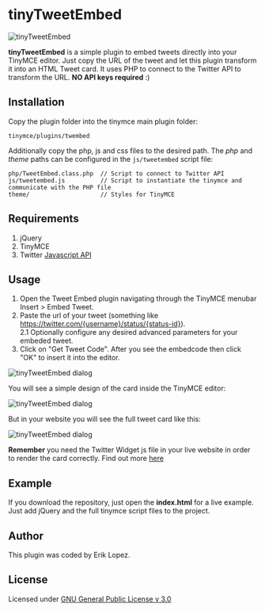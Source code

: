 tinyTweetEmbed
======
![tinyTweetEmbed](http://niuware.github.io/public/assets/tinyTweetEmbed/images/screen_0.png)

**tinyTweetEmbed** is a simple plugin to embed tweets directly into your TinyMCE editor. Just copy the URL of the tweet and let this plugin transform it into an HTML Tweet card. It uses PHP to connect to the Twitter API to transform the URL. **NO API keys required** :)

## Installation

Copy the plugin folder into the tinymce main plugin folder:

```
tinymce/plugins/twembed
```

Additionally copy the php, js and css files to the desired path. The *php* and *theme* paths can be configured in the `js/tweetembed` script file:

```
php/TweetEmbed.class.php  // Script to connect to Twitter API 
js/tweetembed.js          // Script to instantiate the tinymce and communicate with the PHP file
theme/                    // Styles for TinyMCE
```

## Requirements

1. jQuery
2. TinyMCE
3. Twitter [Javascript API](https://developer.twitter.com/en/docs/twitter-for-websites/javascript-api/guides/set-up-twitter-for-websites)

## Usage

1. Open the Tweet Embed plugin navigating through the TinyMCE menubar Insert > Embed Tweet.
2. Paste the url of your tweet (something like https://twitter.com/{username}/status/{status-id}).   
2.1 Optionally configure any desired advanced parameters for your embeded tweet.
3. Click on "Get Tweet Code". After you see the embedcode then click "OK" to insert it into the editor.

![tinyTweetEmbed dialog](http://niuware.github.io/public/assets/tinyTweetEmbed/images/screen_1.png)

You will see a simple design of the card inside the TinyMCE editor:

![tinyTweetEmbed dialog](http://niuware.github.io/public/assets/tinyTweetEmbed/images/screen_2.png)

But in your website you will see the full tweet card like this:

![tinyTweetEmbed dialog](http://niuware.github.io/public/assets/tinyTweetEmbed/images/screen_3.png)

**Remember** you need the Twitter Widget js file in your live website in order to render the card correctly. Find out more [here](https://developer.twitter.com/en/docs/twitter-for-websites/javascript-api/guides/set-up-twitter-for-websites)

## Example

If you download the repository, just open the **index.html** for a live example. Just add jQuery and the full tinymce script files to the project.

## Author

This plugin was coded by Erik Lopez.

## License

Licensed under [GNU General Public License v 3.0](https://github.com/niuware/tinyTweetEmbed/blob/master/LICENSE)
